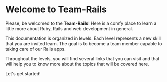 # Welcome to Team-Rails 

Please, be welcomed to the **Team-Rails**! Here is a comfy place to learn a little more about Ruby, Rails and web development in general.

This documentation is organized in levels. Each level represents a new skill that you are invited learn. The goal is to become a team member capable to taking care of our Rails apps.

Throughout the levels, you will find several links that you can visit and that will help you to know more about the topics that will be covered here.

Let's get started!
